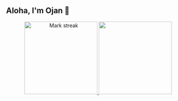 ## Aloha, I'm Ojan 👋

<p align="center" style="display: flex; justify-content: center; gap: 10px;">
  <a href="https://github.com/zshnrg">
    <img title="🔥 Get streak stats for your profile at git.io/streak-stats" alt="Mark streak" src="https://github-readme-streak-stats.herokuapp.com/?user=zshnrg&theme=dark&hide_border=false" style="height: 200px;" />
    <img src="https://github-readme-stats.vercel.app/api/top-langs/?username=zshnrg&layout=compact&theme=dark&hide_border=false" style="height: 200px;" />
  </a>
</p>
